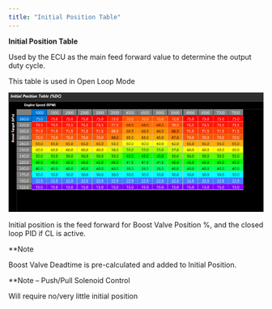 ```yaml
---
title: "Initial Position Table"
---
```


**Initial Position Table**


Used by the ECU as the main feed forward value to determine the output duty cycle.

This table is used in Open Loop Mode


![Image](</img/NewItem693.png>)


Initial position is the feed forward for Boost Valve Position %, and the closed loop PID if CL is active. &nbsp;



\*\*Note

Boost Valve Deadtime is pre-calculated and added to Initial Position. &nbsp;


\*\*Note – Push/Pull Solenoid Control

Will require no/very little initial position&nbsp;


